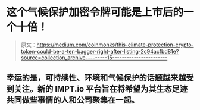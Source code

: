 # 这个气候保护加密令牌可能是上市后的一个十倍！

> 原文：<https://medium.com/coinmonks/this-climate-protection-crypto-token-could-be-a-ten-bagger-right-after-listing-2c94acfbd81e?source=collection_archive---------15----------------------->

## 幸运的是，可持续性、环境和气候保护的话题越来越受到关注。新的 IMPT.io 平台旨在将希望为其生态足迹共同做些事情的人和公司聚集在一起。